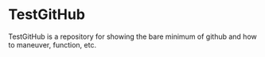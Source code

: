 TestGitHub
==========

TestGitHub is a repository for showing the bare minimum of github and how to maneuver, function, etc.

